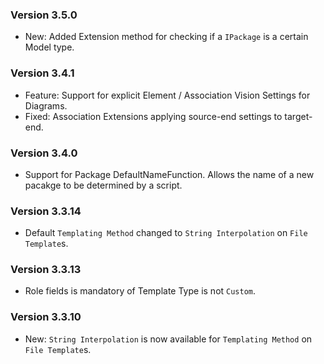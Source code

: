 ### Version 3.5.0

- New: Added Extension method for checking if a `IPackage` is a certain Model type.

### Version 3.4.1

- Feature: Support for explicit Element / Association Vision Settings for Diagrams.
- Fixed: Association Extensions applying source-end settings to target-end.

### Version 3.4.0

- Support for Package DefaultNameFunction. Allows the name of a new pacakge to be determined by a script.

### Version 3.3.14

- Default `Templating Method` changed to `String Interpolation` on `File Template`s.

### Version 3.3.13

- Role fields is mandatory of Template Type is not `Custom`.

### Version 3.3.10

- New: `String Interpolation` is now available for `Templating Method` on `File Template`s.
